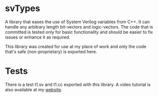 # svTypes
A library that eases the use of System Verilog variables from C++. It can handle any arbitrary length bit-vectors and logic-vectors. The code that is committed is tested only for basic functionality and should be easier to fix issues or enhance it as required. <br>

This library was created for use at my place of work and only the code that's safe (non-proprietary) is exported here.

# Tests
There is a test t1.sv and t1.cc exported with this library. A video tutorial is also available at my [website](https://narenkn.com/works/verif/svtypes.html).

